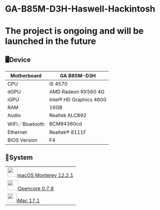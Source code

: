 # GA-B85M-D3H-Haswell-Hackintosh

# The project is ongoing and will be launched in the future

## 🖥️Device

| Motherboard | GA B85M-D3H |
|------------|-------------------------------|
| CPU | i5 4570 |
| dGPU | AMD Radeon RX560 4G |
| iGPU | Intel® HD Graphics 4600 |
| RAM | 16GB |
| Audio | Realtek ALC892 |
| WIFI／Bluetooth | BCM94360cd |
| Ethernet | Realtek® 8111F |
| BIOS Version | F4 |


## 📀System

|  |
|------------|
| <a href="https://www.apple.com/tw/macos/monterey/"><img src="https://static.techspot.com/images2/downloads/topdownload/2021/10/2021-10-27-ts3_thumbs-36e.png" height="32px"/>macOS Monterey 12.2.1 |
| <a href="https://github.com/acidanthera/OpenCorePkg/releases/tag/0.7.8"><img src="https://raw.githubusercontent.com/acidanthera/OpenCorePkg/master/Docs/Logos/LogoApprox.svg" height="34px"/>Opencore 0.7.8 |
| <a href="https://dortania.github.io/OpenCore-Install-Guide/extras/smbios-support.html#how-to-decide"><img src="https://aux.iconspalace.com/uploads/imac-icon-256.png" height="30px"/>iMac 17.1 | 
